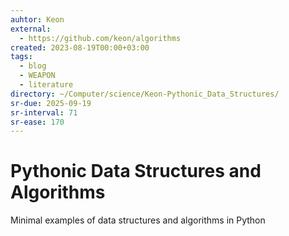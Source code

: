 ```yaml
---
auhtor: Keon
external:
  - https://github.com/keon/algorithms
created: 2023-08-19T00:00+03:00
tags:
  - blog
  - WEAPON
  - literature
directory: ~/Computer/science/Keon-Pythonic_Data_Structures/
sr-due: 2025-09-19
sr-interval: 71
sr-ease: 170
---
```


# Pythonic Data Structures and Algorithms

Minimal examples of data structures and algorithms in Python
